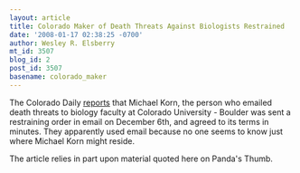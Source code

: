 ```yaml
---
layout: article
title: Colorado Maker of Death Threats Against Biologists Restrained
date: '2008-01-17 02:38:25 -0700'
author: Wesley R. Elsberry
mt_id: 3507
blog_id: 2
post_id: 3507
basename: colorado_maker
---
```

The Colorado Daily [reports](http://www.coloradodaily.com/articles/2008/01/17/news/c_u_and_boulder/news1.txt) that Michael Korn, the person who emailed death threats to biology faculty at Colorado University - Boulder was sent a restraining order in email on December 6th, and agreed to its terms in minutes. They apparently used email because no one seems to know just where Michael Korn might reside.

The article relies in part upon material quoted here on Panda's Thumb.
